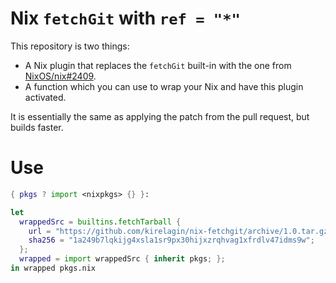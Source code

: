 # Nix `fetchGit` with `ref = "*"`

This repository is two things:

* A Nix plugin that replaces the `fetchGit` built-in with the one from [NixOS/nix#2409][patch].
* A function which you can use to wrap your Nix and have this plugin activated.

It is essentially the same as applying the patch from the pull request, but builds faster.


Use
====

```nix
{ pkgs ? import <nixpkgs> {} }:

let
  wrappedSrc = builtins.fetchTarball {
    url = "https://github.com/kirelagin/nix-fetchgit/archive/1.0.tar.gz";
    sha256 = "1a249b7lqkijg4xsla1sr9px30hijxzrqhvag1xfrdlv47idms9w";
  };
  wrapped = import wrappedSrc { inherit pkgs; };
in wrapped pkgs.nix
```


  [patch]: https://github.com/NixOS/nix/pull/2409
